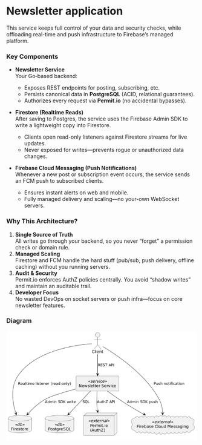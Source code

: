 # Newsletter application


This service keeps full control of your data and security checks, while offloading real-time and push infrastructure to Firebase’s managed platform.

### Key Components

- **Newsletter Service**  
  Your Go‐based backend:
    - Exposes REST endpoints for posting, subscribing, etc.
    - Persists canonical data in **PostgreSQL** (ACID, relational guarantees).
    - Authorizes every request via **Permit.io** (no accidental bypasses).

- **Firestore (Realtime Reads)**  
  After saving to Postgres, the service uses the Firebase Admin SDK to write a lightweight copy into Firestore.
    - Clients open read-only listeners against Firestore streams for live updates.
    - Never exposed for writes—prevents rogue or unauthorized data changes.

- **Firebase Cloud Messaging (Push Notifications)**  
  Whenever a new post or subscription event occurs, the service sends an FCM push to subscribed clients.
    - Ensures instant alerts on web and mobile.
    - Fully managed delivery and scaling—no your-own WebSocket servers.

### Why This Architecture?

1. **Single Source of Truth**  
   All writes go through your backend, so you never “forget” a permission check or domain rule.
2. **Managed Scaling**  
   Firestore and FCM handle the hard stuff (pub/sub, push delivery, offline caching) without you running servers.
3. **Audit & Security**  
   Permit.io enforces AuthZ policies centrally. You avoid “shadow writes” and maintain an auditable trail.
4. **Developer Focus**  
   No wasted DevOps on socket servers or push infra—focus on core newsletter features.

### Diagram

![img.png](docs/img.png)